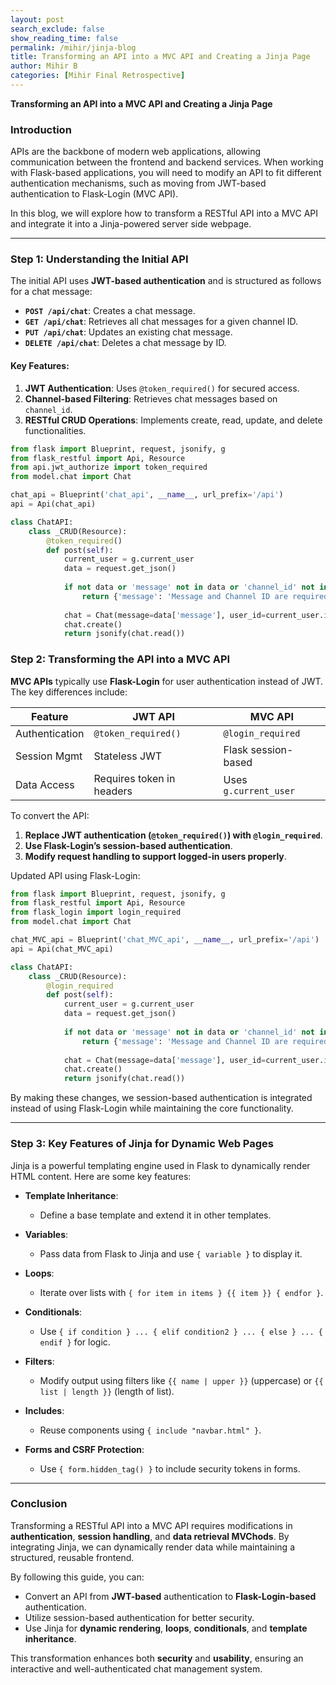 ```yaml
---
layout: post 
search_exclude: false
show_reading_time: false
permalink: /mihir/jinja-blog
title: Transforming an API into a MVC API and Creating a Jinja Page
author: Mihir B
categories: [Mihir Final Retrospective]
---
```


**Transforming an API into a MVC API and Creating a Jinja Page**

### Introduction
APIs are the backbone of modern web applications, allowing communication between the frontend and backend services. When working with Flask-based applications, you will need to modify an API to fit different authentication mechanisms, such as moving from JWT-based authentication to Flask-Login (MVC API).

In this blog, we will explore how to transform a RESTful API into a MVC API and integrate it into a Jinja-powered server side webpage.

---

### Step 1: Understanding the Initial API
The initial API uses **JWT-based authentication** and is structured as follows for a chat message:

- **`POST /api/chat`**: Creates a chat message.
- **`GET /api/chat`**: Retrieves all chat messages for a given channel ID.
- **`PUT /api/chat`**: Updates an existing chat message.
- **`DELETE /api/chat`**: Deletes a chat message by ID.

#### Key Features:
1. **JWT Authentication**: Uses `@token_required()` for secured access.
2. **Channel-based Filtering**: Retrieves chat messages based on `channel_id`.
3. **RESTful CRUD Operations**: Implements create, read, update, and delete functionalities.

```python
from flask import Blueprint, request, jsonify, g
from flask_restful import Api, Resource
from api.jwt_authorize import token_required
from model.chat import Chat

chat_api = Blueprint('chat_api', __name__, url_prefix='/api')
api = Api(chat_api)

class ChatAPI:
    class _CRUD(Resource):
        @token_required()
        def post(self):
            current_user = g.current_user
            data = request.get_json()
            
            if not data or 'message' not in data or 'channel_id' not in data:
                return {'message': 'Message and Channel ID are required'}, 400
            
            chat = Chat(message=data['message'], user_id=current_user.id, channel_id=data['channel_id'])
            chat.create()
            return jsonify(chat.read())
```

### Step 2: Transforming the API into a MVC API
**MVC APIs** typically use **Flask-Login** for user authentication instead of JWT. The key differences include:

| Feature        | JWT API               | MVC API           |
|---------------|---------------------|-----------------|
| Authentication | `@token_required()` | `@login_required` |
| Session Mgmt  | Stateless JWT        | Flask session-based |
| Data Access   | Requires token in headers | Uses `g.current_user` |

To convert the API:
1. **Replace JWT authentication (`@token_required()`) with `@login_required`**.
2. **Use Flask-Login’s session-based authentication**.
3. **Modify request handling to support logged-in users properly**.

Updated API using Flask-Login:

```python
from flask import Blueprint, request, jsonify, g
from flask_restful import Api, Resource
from flask_login import login_required
from model.chat import Chat

chat_MVC_api = Blueprint('chat_MVC_api', __name__, url_prefix='/api')
api = Api(chat_MVC_api)

class ChatAPI:
    class _CRUD(Resource):
        @login_required
        def post(self):
            current_user = g.current_user
            data = request.get_json()
            
            if not data or 'message' not in data or 'channel_id' not in data:
                return {'message': 'Message and Channel ID are required'}, 400
            
            chat = Chat(message=data['message'], user_id=current_user.id, channel_id=data['channel_id'])
            chat.create()
            return jsonify(chat.read())
```

By making these changes, we session-based authentication is integrated instead of using Flask-Login while maintaining the core functionality.

---

### Step 3: Key Features of Jinja for Dynamic Web Pages
Jinja is a powerful templating engine used in Flask to dynamically render HTML content. Here are some key features:

- **Template Inheritance**:
  - Define a base template and extend it in other templates.

- **Variables**:
  - Pass data from Flask to Jinja and use `{ variable }` to display it.

- **Loops**:
  - Iterate over lists with `{ for item in items } {{ item }} { endfor }`.

- **Conditionals**:
  - Use `{ if condition } ... { elif condition2 } ... { else } ... { endif }` for logic.

- **Filters**:
  - Modify output using filters like `{{ name | upper }}` (uppercase) or `{{ list | length }}` (length of list).

- **Includes**:
  - Reuse components using `{ include "navbar.html" }`.

- **Forms and CSRF Protection**:
  - Use `{ form.hidden_tag() }` to include security tokens in forms.

---

### Conclusion
Transforming a RESTful API into a MVC API requires modifications in **authentication**, **session handling**, and **data retrieval MVChods**. By integrating Jinja, we can dynamically render data while maintaining a structured, reusable frontend.

By following this guide, you can:
- Convert an API from **JWT-based** authentication to **Flask-Login-based** authentication.
- Utilize session-based authentication for better security.
- Use Jinja for **dynamic rendering**, **loops**, **conditionals**, and **template inheritance**.

This transformation enhances both **security** and **usability**, ensuring an interactive and well-authenticated chat management system.

